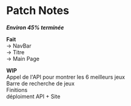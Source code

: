 # Patch Notes

_**Environ 45% terminée**_

**Fait** <br/>
   -> NavBar <br/>
   -> Titre <br/>
   -> Main Page <br/>

**WIP** <br/>
Appel de l'API pour montrer les 6 meilleurs jeux <br/>
Barre de recherche de jeux <br/>
Finitions <br/>
déploiment API + Site <br/>
